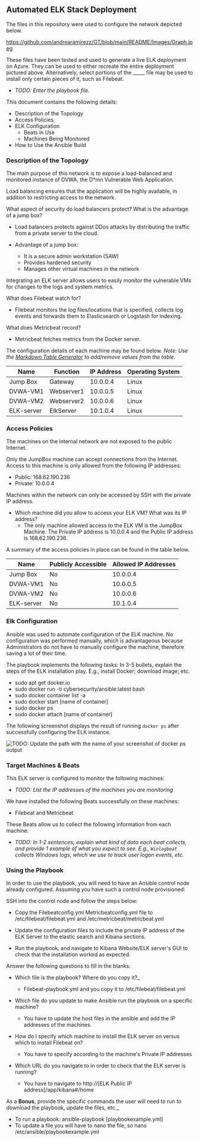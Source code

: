 ## Automated ELK Stack Deployment

The files in this repository were used to configure the network depicted below.

https://github.com/andrearamirezz/GT/blob/main/README/Images/Graph.jpeg

These files have been tested and used to generate a live ELK deployment on Azure. They can be used to either recreate the entire deployment pictured above. Alternatively, select portions of the _____ file may be used to install only certain pieces of it, such as Filebeat.

  - _TODO: Enter the playbook file._

This document contains the following details:
- Description of the Topology
- Access Policies
- ELK Configuration
  - Beats in Use
  - Machines Being Monitored
- How to Use the Ansible Build


### Description of the Topology

The main purpose of this network is to expose a load-balanced and monitored instance of DVWA, the D*mn Vulnerable Web Application.

Load balancing ensures that the application will be highly available, in addition to restricting access to the network.



What aspect of security do load balancers protect? What is the advantage of a jump box?
 - Load balancers protects against DDos attacks by distributing the traffic from a private server to the cloud. 

 - Advantage of a jump box:
    - It is a secure admin workstation (SAW)
    - Provides hardened security 
    - Manages other virtual machines in the network

Integrating an ELK server allows users to easily monitor the vulnerable VMs for changes to the logs and system metrics.


What does Filebeat watch for?
 - Filebeat monitors the log files/locations that is specified, collects log events and forwards them to Elasticsearch or Logstash for indexing. 
          


What does Metricbeat record? 
 - Metricbeat fetches metrics from the Docker server. 


The configuration details of each machine may be found below.
_Note: Use the [Markdown Table Generator](http://www.tablesgenerator.com/markdown_tables) to add/remove values from the table_.

| Name     | Function  | IP Address | Operating System |
|----------|---------- |------------|------------------|
| Jump Box | Gateway   | 10.0.0.4   | Linux            |
| DVWA-VM1 |Webserver1 | 10.0.0.5   | Linux            |
| DVWA-VM2 |Webserver2 | 10.0.0.6   | Linux            |
|ELK-server|ElkServer  | 10.1.0.4   | Linux            |

### Access Policies

The machines on the internal network are not exposed to the public Internet. 

Only the JumpBox machine can accept connections from the Internet. Access to this machine is only allowed from the following IP addresses:
 - Public: 168.62.190.236
 - Private: 10.0.0.4

Machines within the network can only be accessed by SSH with the private IP address.

 - Which machine did you allow to access your ELK VM? What was its IP address?
    - The only machine allowed access to the ELK VM is the JumpBox Machine. The Private IP address is    10.0.0.4 and the Public IP address is 168.62.190.236. 

A summary of the access policies in place can be found in the table below.

| Name     | Publicly Accessible | Allowed IP Addresses |
|----------|---------------------|----------------------|
| Jump Box | No                  | 10.0.0.4             |
| DVWA-VM1 | No                  | 10.0.0.5             |
| DVWA-VM2 | No                  | 10.0.0.6             | 
|ELK-server| No                  | 10.1.0.4             |

### Elk Configuration

Ansible was used to automate configuration of the ELK machine. No configuration was performed manually, which is advantageous because Administrators do not have to manually configure the machine, therefore saving a lot of their time. 

The playbook implements the following tasks:
In 3-5 bullets, explain the steps of the ELK installation play. E.g., install Docker; download image; etc.
- sudo apt get docker.io 
- sudo docker run -ti cybersecurity/ansible:latest bash 
- sudo docker container list -a 
- sudo docker start [name of container]
- sudo docker ps 
- sudo docker attach [name of container]

The following screenshot displays the result of running `docker ps` after successfully configuring the ELK instance.

![TODO: Update the path with the name of your screenshot of docker ps output](Images/docker_ps_output.png)

### Target Machines & Beats
This ELK server is configured to monitor the following machines:
- _TODO: List the IP addresses of the machines you are monitoring_

We have installed the following Beats successfully on these machines:
 - Filebeat and Metricbeat

These Beats allow us to collect the following information from each machine:
- _TODO: In 1-2 sentences, explain what kind of data each beat collects, and provide 1 example of what you expect to see. E.g., `Winlogbeat` collects Windows logs, which we use to track user logon events, etc._

### Using the Playbook
In order to use the playbook, you will need to have an Ansible control node already configured. Assuming you have such a control node provisioned: 

SSH into the control node and follow the steps below:
- Copy the Filebeatconfig.yml Metricbeatconfig.yml file to /etc/filebeat/filebeat.yml and /etc/metricbeat/metricbeat.yml
- Update the configuration files to include the private IP address of the ELK Server to the elastic search and Kibana sections. 

- Run the playbook, and navigate to Kibana Website/ELK server's GUI to check that the installation worked as expected.

Answer the following questions to fill in the blanks:

- Which file is the playbook? Where do you copy it?_
    - Filebeat-playbook.yml and you copy it to /etc/filebeat/filebeat.yml 

- Which file do you update to make Ansible run the playbook on a specific machine? 
    - You have to update the host files in the ansible and add the IP addresses of the machines. 


- How do I specify which machine to install the ELK server on versus which to install Filebeat on?
    - You have to specify according to the machine's Private IP addresses 



- Which URL do you navigate to in order to check that the ELK server is running?

   - You have to navigate to http://[ELK Public IP address]/app/kibana#/home

As a **Bonus**, provide the specific commands the user will need to run to download the playbook, update the files, etc._
  - To run a playbook: ansible-playbook [playbookexample.yml] 
  - To update a file you will have to nano the file, so nano /etc/ansible/playbookexample.yml
